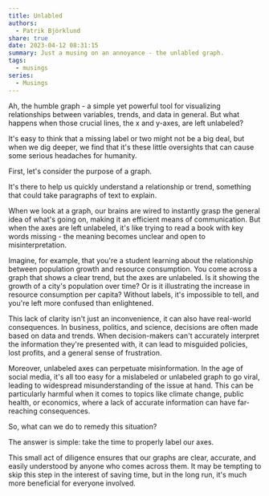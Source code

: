 ```yaml
---
title: Unlabled
authors:
  - Patrik Björklund
share: true
date: 2023-04-12 08:31:15
summary: Just a musing on an annoyance - the unlabled graph.
tags:
  - musings
series:
  - Musings
---
```



Ah, the humble graph - a simple yet powerful tool for visualizing relationships between variables, trends, and data in general. But what happens when those crucial lines, the x and y-axes, are left unlabeled? 

It's easy to think that a missing label or two might not be a big deal, but when we dig deeper, we find that it's these little oversights that can cause some serious headaches for humanity.

First, let's consider the purpose of a graph. 

It's there to help us quickly understand a relationship or trend, something that could take paragraphs of text to explain. 

When we look at a graph, our brains are wired to instantly grasp the general idea of what's going on, making it an efficient means of communication. But when the axes are left unlabeled, it's like trying to read a book with key words missing - the meaning becomes unclear and open to misinterpretation.

Imagine, for example, that you're a student learning about the relationship between population growth and resource consumption. You come across a graph that shows a clear trend, but the axes are unlabeled. Is it showing the growth of a city's population over time? Or is it illustrating the increase in resource consumption per capita? Without labels, it's impossible to tell, and you're left more confused than enlightened.

This lack of clarity isn't just an inconvenience, it can also have real-world consequences. In business, politics, and science, decisions are often made based on data and trends. When decision-makers can't accurately interpret the information they're presented with, it can lead to misguided policies, lost profits, and a general sense of frustration.

Moreover, unlabeled axes can perpetuate misinformation. In the age of social media, it's all too easy for a mislabeled or unlabeled graph to go viral, leading to widespread misunderstanding of the issue at hand. This can be particularly harmful when it comes to topics like climate change, public health, or economics, where a lack of accurate information can have far-reaching consequences.

So, what can we do to remedy this situation? 

The answer is simple: take the time to properly label our axes. 

This small act of diligence ensures that our graphs are clear, accurate, and easily understood by anyone who comes across them. It may be tempting to skip this step in the interest of saving time, but in the long run, it's much more beneficial for everyone involved.
